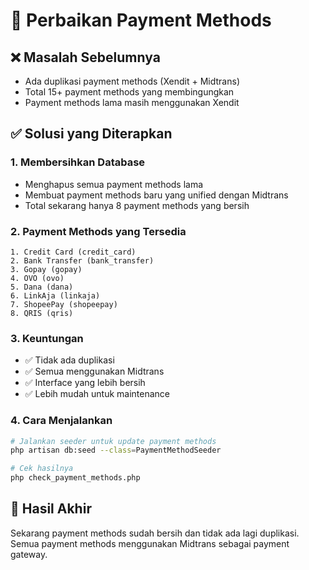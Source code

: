 # 🔧 Perbaikan Payment Methods

## ❌ Masalah Sebelumnya
- Ada duplikasi payment methods (Xendit + Midtrans)
- Total 15+ payment methods yang membingungkan
- Payment methods lama masih menggunakan Xendit

## ✅ Solusi yang Diterapkan

### 1. **Membersihkan Database**
- Menghapus semua payment methods lama
- Membuat payment methods baru yang unified dengan Midtrans
- Total sekarang hanya 8 payment methods yang bersih

### 2. **Payment Methods yang Tersedia**
```
1. Credit Card (credit_card)
2. Bank Transfer (bank_transfer) 
3. Gopay (gopay)
4. OVO (ovo)
5. Dana (dana)
6. LinkAja (linkaja)
7. ShopeePay (shopeepay)
8. QRIS (qris)
```

### 3. **Keuntungan**
- ✅ Tidak ada duplikasi
- ✅ Semua menggunakan Midtrans
- ✅ Interface yang lebih bersih
- ✅ Lebih mudah untuk maintenance

### 4. **Cara Menjalankan**
```bash
# Jalankan seeder untuk update payment methods
php artisan db:seed --class=PaymentMethodSeeder

# Cek hasilnya
php check_payment_methods.php
```

## 🎯 Hasil Akhir
Sekarang payment methods sudah bersih dan tidak ada lagi duplikasi. Semua payment methods menggunakan Midtrans sebagai payment gateway. 